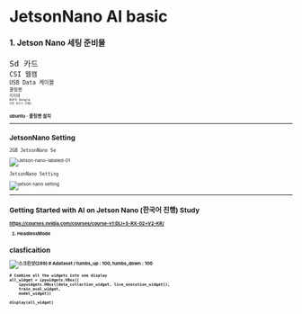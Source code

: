 JetsonNano AI basic
=============
<b> 1. Jetson Nano  세팅 준비물</b>
<br>
<br>
<TT> Sd 카드</TT>
<small><br>
<TT> CSI 웹캠</TT>
<small><br>
<TT> USB Data 케이블 </TT>
<small><br>
<TT> 쿨링팬 </TT>
<small><br>
<TT> 지지대</TT>
<small><br>
<TT> WIFI Dongle</TT>
  <small><br>
<TT> 무선 마우스<span>&#183;</span>키패드</TT>
    
<b> ubuntu <span>&#183;</span> 쿨링팬 설치 </b>

-------------  
JetsonNano Setting
-------------

<TT> 2GB JetsonNano Se</TT> 
    
![Jetson-nano-labeled-01](https://user-images.githubusercontent.com/108248472/196337513-8e8b4551-7b4d-4e56-a5e2-358ecbe0cda6.png)    

<TT> JetsonNano Setting </TT>   
    
![jetson nano setting](https://user-images.githubusercontent.com/108248472/196337173-8193eacc-75de-4b20-9beb-3b6b07280179.jpg)



-------------    
Getting Started with AI on Jetson Nano (한국어 진행) Study
-------------
<b> https://courses.nvidia.com/courses/course-v1:DLI+S-RX-02+V2-KR/
1. HeadlessMode
    

    
clasficaition
-------------
![스크린샷(289)](https://user-images.githubusercontent.com/108248472/196335548-221745be-0cb5-47fb-8964-fbb866dc4369.png)
    <b> # Adataset / tumbs_up : 100, tumbs_down : 100 </b>

```
# Combine all the widgets into one display
all_widget = ipywidgets.VBox([
    ipywidgets.HBox([data_collection_widget, live_execution_widget]), 
    train_eval_widget,
    model_widget])

display(all_widget)
```
